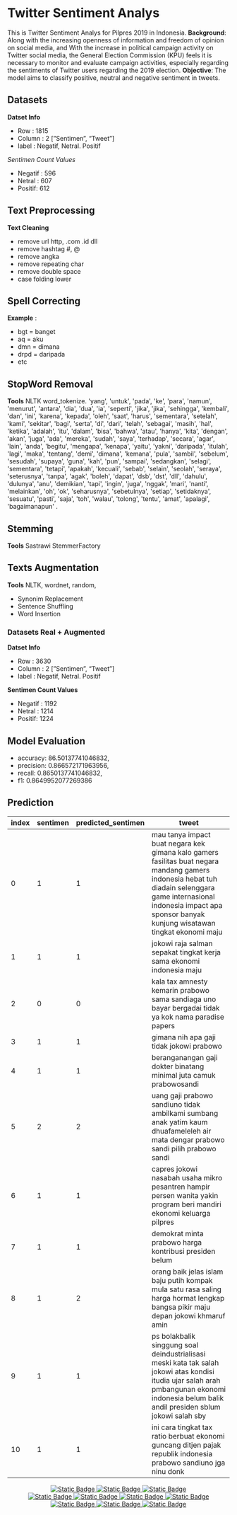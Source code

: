 # Twitter Sentiment Analys
This is Twitter Sentiment Analys for Pilpres 2019 in Indonesia.
**Background**:
Along with the increasing openness of information and freedom of opinion on social media, and
With the increase in political campaign activity on Twitter social media, the General Election Commission (KPU) feels it is necessary to monitor and evaluate campaign activities, especially regarding the sentiments of Twitter users regarding the 2019 election.
**Objective**:
The model aims to classify positive, neutral and negative sentiment in tweets.

## Datasets
**Datset Info**
- Row : 1815
- Column : 2 [”Sentimen”, “Tweet”]
- label : Negatif, Netral. Positif

*Sentimen Count Values*
- Negatif : 596
- Netral : 607
- Positif: 612

## Text Preprocessing
**Text Cleaning**
- remove url http, .com .id dll
- remove hashtag #, @
- remove angka
- remove repeating char
- remove double space
- case folding lower

## Spell Correcting
**Example** :
- bgt = banget
- aq = aku
- dmn = dimana
- drpd = daripada
- etc

## StopWord Removal
**Tools** NLTK word_tokenize.
'yang', 'untuk', 'pada', 'ke', 'para', 'namun', 'menurut', 'antara', 'dia', 'dua', 'ia', 'seperti', 'jika', 'jika', 'sehingga', 'kembali', 'dan', 'ini', 'karena', 'kepada', 'oleh', 'saat', 'harus', 'sementara', 'setelah', 'kami', 'sekitar', 'bagi', 'serta', 'di', 'dari', 'telah', 'sebagai', 'masih', 'hal', 'ketika', 'adalah', 'itu', 'dalam', 'bisa', 'bahwa', 'atau', 'hanya', 'kita', 'dengan', 'akan', 'juga', 'ada', 'mereka', 'sudah', 'saya', 'terhadap', 'secara', 'agar', 'lain', 'anda', 'begitu', 'mengapa', 'kenapa', 'yaitu', 'yakni', 'daripada', 'itulah', 'lagi', 'maka', 'tentang', 'demi', 'dimana', 'kemana', 'pula', 'sambil', 'sebelum', 'sesudah', 'supaya', 'guna', 'kah', 'pun', 'sampai', 'sedangkan', 'selagi', 'sementara', 'tetapi', 'apakah', 'kecuali', 'sebab', 'selain', 'seolah', 'seraya', 'seterusnya', 'tanpa', 'agak', 'boleh', 'dapat', 'dsb', 'dst', 'dll', 'dahulu', 'dulunya', 'anu', 'demikian', 'tapi', 'ingin', 'juga', 'nggak', 'mari', 'nanti', 'melainkan', 'oh', 'ok', 'seharusnya', 'sebetulnya', 'setiap', 'setidaknya', 'sesuatu', 'pasti', 'saja', 'toh', 'walau', 'tolong', 'tentu', 'amat', 'apalagi', 'bagaimanapun' .

## Stemming
**Tools** Sastrawi 
StemmerFactory

## Texts Augmentation
**Tools** NLTK, wordnet, random,
- Synonim Replacement
- Sentence Shuffling
- Word Insertion

### Datasets Real + Augmented
**Datset Info**
- Row : 3630
- Column : 2 [”Sentimen”, “Tweet”]
- label : Negatif, Netral. Positif

**Sentimen Count Values**
- Negatif : 1192
- Netral : 1214
- Positif: 1224

## Model Evaluation
- accuracy: 86.50137741046832,
- precision: 0.866572171963956,
- recall: 0.8650137741046832,
- f1: 0.8649952077269386

## Prediction

|index|sentimen|predicted_sentimen|tweet|
|---|---|---|---|
|0|1|1|mau tanya impact buat negara kek gimana kalo gamers fasilitas buat negara mandang gamers indonesia hebat tuh diadain selenggara game internasional indonesia impact apa sponsor banyak kunjung wisatawan tingkat ekonomi maju|
|1|1|1|jokowi raja salman sepakat tingkat kerja sama ekonomi indonesia maju|
|2|0|0|kala tax amnesty kemarin prabowo sama sandiaga uno bayar bergadai tidak ya kok nama paradise papers|
|3|1|1|gimana nih apa gaji tidak jokowi prabowo|
|4|1|1|beranganangan gaji dokter binatang minimal juta camuk prabowosandi|
|5|2|2|uang gaji prabowo sandiuno tidak ambilkami sumbang anak yatim kaum dhuafameleleh air mata dengar prabowo sandi pilih prabowo sandi|
|6|1|1|capres jokowi nasabah usaha mikro pesantren hampir persen wanita yakin program beri mandiri ekonomi keluarga pilpres|
|7|1|1|demokrat minta prabowo harga kontribusi presiden belum|
|8|1|2|orang baik jelas islam baju putih kompak mula satu rasa saling harga hormat lengkap bangsa pikir maju depan jokowi khmaruf amin|
|9|1|1|ps bolakbalik singgung soal deindustrialisasi meski kata tak salah jokowi atas kondisi itudia ujar salah arah pmbangunan ekonomi indonesia belum balik andil presiden sblum jokowi salah sby|
|10|1|1|ini cara tingkat tax ratio berbuat ekonomi guncang ditjen pajak republik indonesia prabowo sandiuno jga ninu donk|


<div align="center" margin=auto>
<a href="https://www.python.org/"><img alt="Static Badge" src="https://img.shields.io/badge/-Python-green?style=flat&logo=python">
</a>
<a href="https://www.python.org/"><img alt="Static Badge" src="https://img.shields.io/badge/-Jupyter-green?style=flat&logo=jupyter">
</a>
<a href="https://www.python.org/"><img alt="Static Badge" src="https://img.shields.io/badge/-Colab-green?style=flat&logo=colab">
</a>
  <br>
  <a href="https://github.com/zanuura"><img alt="Static Badge" src="https://img.shields.io/badge/-Github-white?style=flat&logo=github&logoColor=black">
</a>
<a href="mailto:hammdmob@gmail.com"><img alt="Static Badge" src="https://img.shields.io/badge/-Gmail-white?style=flat&logo=gmail">
</a>
<a href="https://dev.to/zanuura"><img alt="Static Badge" src="https://img.shields.io/badge/-Dev-white?style=flat&logo=dev">
</a>
<a href="https://stackoverflow.com/users/zanuura"><img alt="Static Badge" src="https://img.shields.io/badge/-Stackoverflow-white?style=flat&logo=stackoverflow">
</a>
<a href="https://kaggle.com/hammamkusuma"><img alt="Static Badge" src="https://img.shields.io/badge/-Kaggle-white?style=flat&logo=kaggle">
</a>
<a href="https://instagram.com/hammdmob"><img alt="Static Badge" src="https://img.shields.io/badge/-Instagram-white?style=flat&logo=instagram">
</a>
<a href="https://medium.com/hammam"><img alt="Static Badge" src="https://img.shields.io/badge/-Medium-white?style=flat&logo=medium&logoColor=black">
</a>
</div>













